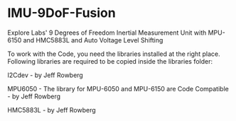 IMU-9DoF-Fusion
===============

Explore Labs' 9 Degrees of Freedom Inertial Measurement Unit with MPU-6150 and HMC5883L and Auto Voltage Level Shifting

To work with the Code, you need the libraries installed at the right place.
Following libraries are required to be copied inside the libraries folder:

I2Cdev - by Jeff Rowberg

MPU6050 - The library for MPU-6050 and MPU-6150 are Code Compatible - by Jeff Rowberg

HMC5883L - by Jeff Rowberg